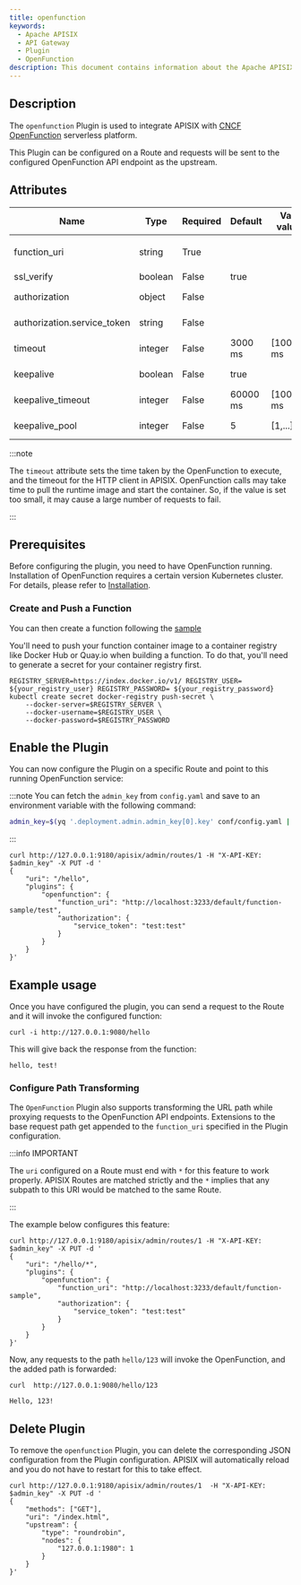 ```yaml
---
title: openfunction
keywords:
  - Apache APISIX
  - API Gateway
  - Plugin
  - OpenFunction
description: This document contains information about the Apache APISIX openfunction Plugin.
---
```


<!--
#
# Licensed to the Apache Software Foundation (ASF) under one or more
# contributor license agreements.  See the NOTICE file distributed with
# this work for additional information regarding copyright ownership.
# The ASF licenses this file to You under the Apache License, Version 2.0
# (the "License"); you may not use this file except in compliance with
# the License.  You may obtain a copy of the License at
#
#     http://www.apache.org/licenses/LICENSE-2.0
#
# Unless required by applicable law or agreed to in writing, software
# distributed under the License is distributed on an "AS IS" BASIS,
# WITHOUT WARRANTIES OR CONDITIONS OF ANY KIND, either express or implied.
# See the License for the specific language governing permissions and
# limitations under the License.
#
-->

## Description

The `openfunction` Plugin is used to integrate APISIX with [CNCF OpenFunction](https://openfunction.dev/) serverless platform.

This Plugin can be configured on a Route and requests will be sent to the configured OpenFunction API endpoint as the upstream.

## Attributes

| Name                        | Type    | Required | Default | Valid values | Description                                                                                                |
| --------------------------- | ------- | -------- | ------- | ------------ | ---------------------------------------------------------------------------------------------------------- |
| function_uri                | string  | True     |         |              | function uri. For example, `https://localhost:30858/default/function-sample`.                              |
| ssl_verify                  | boolean | False    | true    |              | When set to `true` verifies the SSL certificate.                                                           |
| authorization               | object  | False    |         |              | Authorization credentials to access functions of OpenFunction.                                      |
| authorization.service_token | string  | False    |         |              | The token format is 'xx:xx' which supports basic auth for function entry points.                                      |
| timeout                     | integer | False    | 3000 ms | [100, ...] ms| OpenFunction action and HTTP call timeout in ms.                                                              |
| keepalive                   | boolean | False    | true    |              | When set to `true` keeps the connection alive for reuse.                                                   |
| keepalive_timeout           | integer | False    | 60000 ms| [1000,...] ms| Time is ms for connection to remain idle without closing.                                                  |
| keepalive_pool              | integer | False    | 5       | [1,...]      | Maximum number of requests that can be sent on this connection before closing it.                          |

:::note

The `timeout` attribute sets the time taken by the OpenFunction to execute, and the timeout for the HTTP client in APISIX. OpenFunction calls may take time to pull the runtime image and start the container. So, if the value is set too small, it may cause a large number of requests to fail.

:::

## Prerequisites

Before configuring the plugin, you need to have OpenFunction running.
Installation of OpenFunction requires a certain version Kubernetes cluster.
For details, please refer to [Installation](https://openfunction.dev/docs/getting-started/installation/).

### Create and Push a Function

You can then create a function following the [sample](https://github.com/OpenFunction/samples)

You'll need to push your function container image to a container registry like Docker Hub or Quay.io when building a function. To do that, you'll need to generate a secret for your container registry first.

```shell
REGISTRY_SERVER=https://index.docker.io/v1/ REGISTRY_USER= ${your_registry_user} REGISTRY_PASSWORD= ${your_registry_password}
kubectl create secret docker-registry push-secret \
    --docker-server=$REGISTRY_SERVER \
    --docker-username=$REGISTRY_USER \
    --docker-password=$REGISTRY_PASSWORD
```

## Enable the Plugin

You can now configure the Plugin on a specific Route and point to this running OpenFunction service:

:::note
You can fetch the `admin_key` from `config.yaml` and save to an environment variable with the following command:

```bash
admin_key=$(yq '.deployment.admin.admin_key[0].key' conf/config.yaml | sed 's/"//g')
```

:::

```shell
curl http://127.0.0.1:9180/apisix/admin/routes/1 -H "X-API-KEY: $admin_key" -X PUT -d '
{
    "uri": "/hello",
    "plugins": {
        "openfunction": {
            "function_uri": "http://localhost:3233/default/function-sample/test",
            "authorization": {
                "service_token": "test:test"
            }
        }
    }
}'
```

## Example usage

Once you have configured the plugin, you can send a request to the Route and it will invoke the configured function:

```shell
curl -i http://127.0.0.1:9080/hello
```

This will give back the response from the function:

```
hello, test!
```

### Configure Path Transforming

The `OpenFunction` Plugin also supports transforming the URL path while proxying requests to the OpenFunction API endpoints. Extensions to the base request path get appended to the `function_uri` specified in the Plugin configuration.

:::info IMPORTANT

The `uri` configured on a Route must end with `*` for this feature to work properly. APISIX Routes are matched strictly and the `*` implies that any subpath to this URI would be matched to the same Route.

:::

The example below configures this feature:

```shell
curl http://127.0.0.1:9180/apisix/admin/routes/1 -H "X-API-KEY: $admin_key" -X PUT -d '
{
    "uri": "/hello/*",
    "plugins": {
        "openfunction": {
            "function_uri": "http://localhost:3233/default/function-sample",
            "authorization": {
                "service_token": "test:test"
            }
        }
    }
}'
```

Now, any requests to the path `hello/123` will invoke the OpenFunction, and the added path is forwarded:

```shell
curl  http://127.0.0.1:9080/hello/123
```

```shell
Hello, 123!
```

## Delete Plugin

To remove the `openfunction` Plugin, you can delete the corresponding JSON configuration from the Plugin configuration. APISIX will automatically reload and you do not have to restart for this to take effect.

```shell
curl http://127.0.0.1:9180/apisix/admin/routes/1  -H "X-API-KEY: $admin_key" -X PUT -d '
{
    "methods": ["GET"],
    "uri": "/index.html",
    "upstream": {
        "type": "roundrobin",
        "nodes": {
            "127.0.0.1:1980": 1
        }
    }
}'
```
